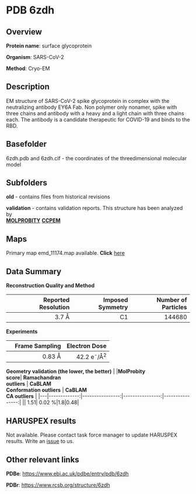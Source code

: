 # PDB 6zdh

## Overview

**Protein name**: surface glycoprotein

**Organism**: SARS-CoV-2

**Method**: Cryo-EM

## Description

EM structure of SARS-CoV-2 spike glycoprotein in complex with the neutralizing antibody EY6A Fab. Non polymer only nonamer, spike with three chains and antibody with a heavy and a light chain with three chains each. The antibody is a candidate therapeutic for COVID-19 and binds to the RBD. 

## Basefolder

6zdh.pdb and 6zdh.cif - the coordinates of the threedimensional molecular model

## Subfolders



**old** - contains files from historical revisions

**validation** - contains validation reports. This structure has been analyzed by <br>  [**MOLPROBITY**](https://github.com/thorn-lab/coronavirus_structural_task_force/tree/master/pdb/surface_glycoprotein/SARS-CoV-2/6zdh/validation/molprobity)   [**CCPEM**](https://github.com/thorn-lab/coronavirus_structural_task_force/tree/master/pdb/surface_glycoprotein/SARS-CoV-2/6zdh/validation/ccpem-validation) 



## Maps

Primary map emd_11174.map available. **Click** [here](http://ftp.wwpdb.org/pub/emdb/structures/EMD-11174/map/) 

## Data Summary
**Reconstruction Quality and Method**

|   | Reported Resolution | Imposed Symmetry | Number of Particles |
|---|-------------:|----------------:|--------------:|
|   |3.7 Å|C1|144680|

**Experiments**

|   | Frame Sampling | Electron Dose |
|---|-------------:|----------------:|
|   |0.83 Å|42.2 e<sup>-</sup>/Å<sup>2</sup>|

**Geometry validation (the lower, the better)**
|   |**MolProbity<br>score**| **Ramachandran<br>outliers** | **CaBLAM<br>Conformation outliers** | **CaBLAM<br>CA outliers** |
|---|-------------:|----------------:|----------------:|----------------:|
||  1.51|  0.02 %|1.8|0.48|

## HARUSPEX results

Not available. Please contact task force manager to update HARUSPEX results. Write an [issue](https://github.com/thorn-lab/coronavirus_structural_task_force/issues) to us.

## Other relevant links 
**PDBe**:  https://www.ebi.ac.uk/pdbe/entry/pdb/6zdh
 
**PDBr**: https://www.rcsb.org/structure/6zdh 
